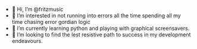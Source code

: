 - 👋 Hi, I’m @fritzmusic
- 👀 I’m interested in not running into errors all the time spending all my time chasing error gordian logic
- 🌱 I’m currently learning python and playing with graphical screensavers. 
- 💞️ I’m looking to find the lest resistive path to success in my development endeavours. 


<!---
fritzmusic/fritzmusic is a ✨ special ✨ repository because its `README.md` (this file) appears on your GitHub profile.
You can click the Preview link to take a look at your changes.
--->
